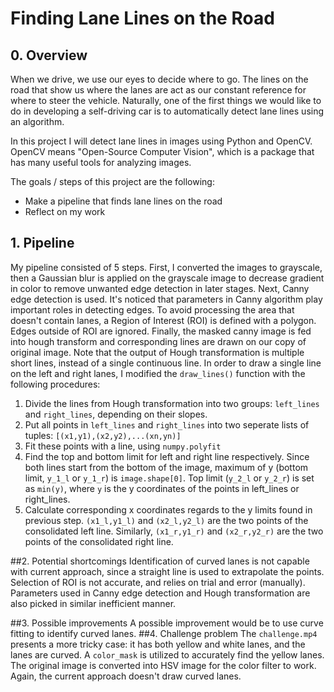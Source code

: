 # **Finding Lane Lines on the Road** 
## 0. Overview
When we drive, we use our eyes to decide where to go.  The lines on the road that show us where the lanes are act as our constant reference for where to steer the vehicle.  Naturally, one of the first things we would like to do in developing a self-driving car is to automatically detect lane lines using an algorithm.

In this project I will detect lane lines in images using Python and OpenCV.  OpenCV means "Open-Source Computer Vision", which is a package that has many useful tools for analyzing images.  

The goals / steps of this project are the following:
* Make a pipeline that finds lane lines on the road
* Reflect on my work 
## 1. Pipeline
My pipeline consisted of 5 steps. First, I converted the images to grayscale, then a Gaussian blur is applied on the grayscale image to decrease gradient in color to remove unwanted edge detection in later stages. Next, Canny edge detection is used. It's noticed that parameters in Canny algorithm play important roles in detecting edges. To avoid processing the area that doesn't contain lanes, a Region of Interest (ROI) is defined with a polygon. Edges outside of ROI are ignored. Finally, the masked canny image is fed into hough transform and corresponding lines are drawn on our copy of original image.
Note that the output of Hough transformation is multiple short lines, instead of a single continuous line. In order to draw a single line on the left and right lanes, I modified the `draw_lines()` function with the following procedures:
1. Divide the lines from Hough transformation into two groups: `left_lines` and `right_lines`, depending on their slopes. 
2. Put all points in `left_lines` and `right_lines` into two seperate lists of tuples: `[(x1,y1),(x2,y2),...(xn,yn)]`
3. Fit these points with a line, using `numpy.polyfit`
4. Find the top and bottom limit for left and right line respectively. Since both lines start from the bottom of the image, maximum of y (bottom limit, `y_1_l` or `y_1_r`) is `image.shape[0]`. Top limit (`y_2_l` or `y_2_r`) is set as `min(y)`, where `y` is the y coordinates of the points in left_lines or right_lines. 
5. Calculate corresponding x coordinates regards to the y limits found in previous step. `(x1_l,y1_l)` and `(x2_l,y2_l)` are the two points of the consolidated left line. Similarly, `(x1_r,y1_r)` and `(x2_r,y2_r)` are the two points of the consolidated right line.

##2. Potential shortcomings 
Identification of curved lanes is not capable with current approach, since a straight line is used to extrapolate the points. 
Selection of ROI is not accurate, and relies on trial and error (manually). Parameters used in Canny edge detection and Hough transformation are also picked in similar inefficient manner. 

##3. Possible improvements
A possible improvement would be to use curve fitting to identify curved lanes.
##4. Challenge problem
The `challenge.mp4` presents a more tricky case: it has both yellow and white lanes, and the lanes are curved.
A `color_mask` is utilized to accurately find the yellow lanes. The original image is converted into HSV image for the color filter to work. Again, the current approach doesn't draw curved lanes. 


